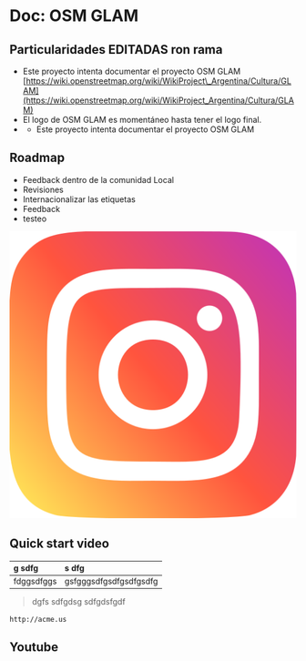 # Doc: OSM GLAM

## Particularidades EDITADAS ron rama

* Este proyecto intenta documentar el proyecto OSM GLAM [https://wiki.openstreetmap.org/wiki/WikiProject\_Argentina/Cultura/GLAM](https://wiki.openstreetmap.org/wiki/WikiProject_Argentina/Cultura/GLAM)
* El logo de OSM GLAM es momentáneo hasta tener el logo final.
* * Este proyecto intenta documentar el proyecto OSM GLAM 

## Roadmap 

* Feedback dentro de la comunidad Local
* Revisiones
* Internacionalizar las etiquetas
* Feedback
* testeo

![](.gitbook/assets/instagram.png)

## Quick start video

| g sdfg | s dfg |
| :--- | :--- |
| fdggsdfggs | gsfgggsdfgsdfgsdfgsdfg |

> dgfs sdfgdsg sdfgdsfgdf

```text
http://acme.us
```

## Youtube

